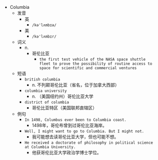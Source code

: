 - Columbia
  - 发音
    - 英
      - `/kə'lʌmbɪə/`
    - 美
      - `/kə'lʌmbɪr/`
  - 词义
    - n.
      - 哥伦比亚
        - `the first test vehicle of the NASA space shuttle fleet to prove the possibility of routine access to space for scientific and commercial ventures `
  - 短语
    - `british columbia`
      - n. 不列颠哥伦比亚（省名，位于加拿大西部） 
    - `columbia university`
      - n. （美国纽约州）哥伦比亚大学 
    - `district of columbia`
      - 哥伦比亚特区（美国联邦直辖区） 
  - 例句
    - `In 1498, Columbus ever been to Columbia coast.`
      - 1498年，哥伦布曾到过哥伦比亚海岸。
    - `Well, I might want to go to Columbia. But I might not.`
      - 我可能想去读哥伦比亚大学，但也可能不想。
    - `He received a doctorate of philosophy in political science at Columbia University.`
      - 他获哥伦比亚大学政治学博士学位。

